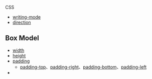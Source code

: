 CSS

* [writing-mode](https://developer.mozilla.org/en-US/docs/Web/CSS/writing-mode)
* [direction](https://developer.mozilla.org/en-US/docs/Web/CSS/direction)

## Box Model

* [width](https://developer.mozilla.org/zh-CN/docs/Web/CSS/width)
* [height](https://developer.mozilla.org/zh-CN/docs/Web/CSS/height)
* [padding](https://developer.mozilla.org/zh-CN/docs/Web/CSS/padding)
    - [padding-top](https://developer.mozilla.org/zh-CN/docs/Web/CSS/padding-top)、[padding-right](https://developer.mozilla.org/zh-CN/docs/Web/CSS/padding-right)、[padding-bottom](https://developer.mozilla.org/zh-CN/docs/Web/CSS/padding-bottom)、[padding-left](https://developer.mozilla.org/zh-CN/docs/Web/CSS/padding-left)
* []()